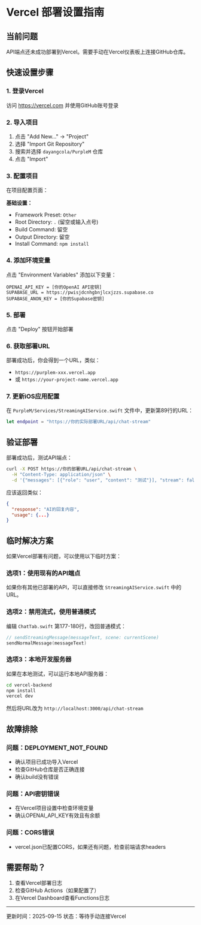 # Vercel 部署设置指南

## 当前问题
API端点还未成功部署到Vercel。需要手动在Vercel仪表板上连接GitHub仓库。

## 快速设置步骤

### 1. 登录Vercel
访问 https://vercel.com 并使用GitHub账号登录

### 2. 导入项目
1. 点击 "Add New..." → "Project"
2. 选择 "Import Git Repository"
3. 搜索并选择 `dayangcola/PurpleM` 仓库
4. 点击 "Import"

### 3. 配置项目
在项目配置页面：

**基础设置：**
- Framework Preset: `Other`
- Root Directory: `.` (留空或输入点号)
- Build Command: 留空
- Output Directory: 留空
- Install Command: `npm install`

### 4. 添加环境变量
点击 "Environment Variables" 添加以下变量：

```
OPENAI_API_KEY = [你的OpenAI API密钥]
SUPABASE_URL = https://pwisjdcnhgbnjlcxjzzs.supabase.co
SUPABASE_ANON_KEY = [你的Supabase密钥]
```

### 5. 部署
点击 "Deploy" 按钮开始部署

### 6. 获取部署URL
部署成功后，你会得到一个URL，类似：
- `https://purplem-xxx.vercel.app`
- 或 `https://your-project-name.vercel.app`

### 7. 更新iOS应用配置
在 `PurpleM/Services/StreamingAIService.swift` 文件中，更新第89行的URL：

```swift
let endpoint = "https://你的实际部署URL/api/chat-stream"
```

## 验证部署

部署成功后，测试API端点：

```bash
curl -X POST https://你的部署URL/api/chat-stream \
  -H "Content-Type: application/json" \
  -d '{"messages": [{"role": "user", "content": "测试"}], "stream": false}'
```

应该返回类似：
```json
{
  "response": "AI的回复内容",
  "usage": {...}
}
```

## 临时解决方案

如果Vercel部署有问题，可以使用以下临时方案：

### 选项1：使用现有的API端点
如果你有其他已部署的API，可以直接修改 `StreamingAIService.swift` 中的URL。

### 选项2：禁用流式，使用普通模式
编辑 `ChatTab.swift` 第177-180行，改回普通模式：
```swift
// sendStreamingMessage(messageText, scene: currentScene)
sendNormalMessage(messageText)
```

### 选项3：本地开发服务器
如果在本地测试，可以运行本地API服务器：
```bash
cd vercel-backend
npm install
vercel dev
```
然后将URL改为 `http://localhost:3000/api/chat-stream`

## 故障排除

### 问题：DEPLOYMENT_NOT_FOUND
- 确认项目已成功导入Vercel
- 检查GitHub仓库是否正确连接
- 确认build没有错误

### 问题：API密钥错误
- 在Vercel项目设置中检查环境变量
- 确认OPENAI_API_KEY有效且有余额

### 问题：CORS错误
- vercel.json已配置CORS，如果还有问题，检查前端请求headers

## 需要帮助？

1. 查看Vercel部署日志
2. 检查GitHub Actions（如果配置了）
3. 在Vercel Dashboard查看Functions日志

---

更新时间：2025-09-15
状态：等待手动连接Vercel